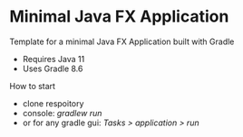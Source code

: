 # Minimal Java FX Application

Template for a minimal Java FX Application built with Gradle

* Requires Java 11
* Uses Gradle 8.6

How to start
* clone respoitory
* console: <i>gradlew run</i>
* or for any gradle gui: <i>Tasks > application > run</i>